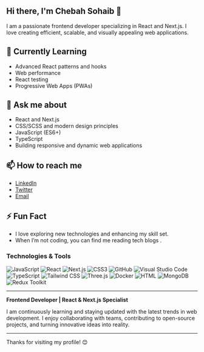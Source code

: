 ## Hi there, I'm Chebah Sohaib 👋
I am a passionate frontend developer specializing in React and Next.js. I love creating efficient, scalable, and visually appealing web applications.
## 🌱 Currently Learning
- Advanced React patterns and hooks
- Web performance
- React testing
-  Progressive Web Apps (PWAs)
## 💬 Ask me about
-  React and Next.js
-  CSS/SCSS and modern design principles
-  JavaScript (ES6+)
-  TypeScript
-  Building responsive and dynamic web applications
## 📫 How to reach me
- [LinkedIn](https://www.linkedin.com/in/sohaib-chebah-653a87281/)
- [Twitter](https://x.com/chebah2020)
- [Email](mailto:sohaib.chebah2020@gmail.com)
## ⚡ Fun Fact
- I love exploring new technologies and enhancing my skill set.
- When I’m not coding, you can find me reading tech blogs .
### Technologies & Tools
![JavaScript](https://img.shields.io/badge/-JavaScript-F7DF1E?style=flat&logo=javascript&logoColor=black)
![React](https://img.shields.io/badge/-React-61DAFB?style=flat&logo=react&logoColor=white)
![Next.js](https://img.shields.io/badge/-Next.js-000000?style=flat&logo=next-dot-js&logoColor=white)
![CSS3](https://img.shields.io/badge/-CSS3-1572B6?style=flat&logo=css3)
![GitHub](https://img.shields.io/badge/-GitHub-181717?style=flat&logo=github)
![Visual Studio Code](https://img.shields.io/badge/-Visual%20Studio%20Code-007ACC?style=flat&logo=visual-studio-code)
![TypeScript](https://img.shields.io/badge/-TypeScript-007ACC?style=flat&logo=typescript&logoColor=white)
![Tailwind CSS](https://img.shields.io/badge/-Tailwind%20CSS-38B2AC?style=flat&logo=tailwind-css&logoColor=white)
![Three.js](https://img.shields.io/badge/-Three.js-000000?style=flat&logo=three.js&logoColor=white)
![Docker](https://img.shields.io/badge/-Docker-2496ED?style=flat&logo=docker&logoColor=white)
![HTML](https://img.shields.io/badge/-HTML5-E34F26?style=flat&logo=html5&logoColor=white)
![MongoDB](https://img.shields.io/badge/-MongoDB-47A248?style=flat&logo=mongodb&logoColor=white)
![Redux Toolkit](https://img.shields.io/badge/-Redux%20Toolkit-764ABC?style=flat&logo=redux&logoColor=white)


---

**Frontend Developer | React & Next.js Specialist**

I am continuously learning and staying updated with the latest trends in web development. I enjoy collaborating with teams, contributing to open-source projects, and turning innovative ideas into reality.

---

Thanks for visiting my profile! 😊

<!--
**sohaibchebah/sohaibchebah** is a ✨ _special_ ✨ repository because its `README.md` (this file) appears on your GitHub profile.

Here are some ideas to get you started:

- 🔭 I’m currently working on ...
- 🌱 I’m currently learning ...
- 👯 I’m looking to collaborate on ...
- 🤔 I’m looking for help with ...
- 💬 Ask me about ...
- 📫 How to reach me: ...
- 😄 Pronouns: ...
- ⚡ Fun fact: ...
-->
